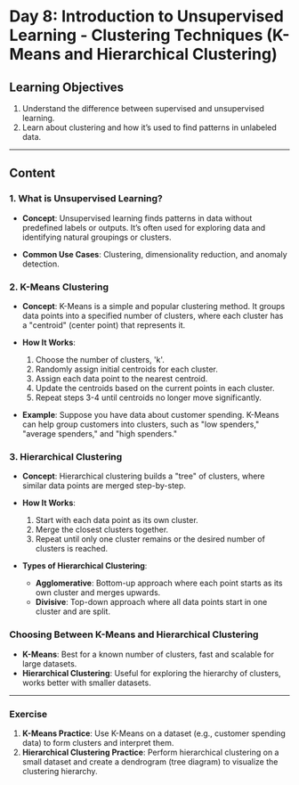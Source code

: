 
# Day 8: Introduction to Unsupervised Learning - Clustering Techniques (K-Means and Hierarchical Clustering)

## Learning Objectives
1. Understand the difference between supervised and unsupervised learning.
2. Learn about clustering and how it’s used to find patterns in unlabeled data.

---

## Content

### 1. What is Unsupervised Learning?
- **Concept**: Unsupervised learning finds patterns in data without predefined labels or outputs. It’s often used for exploring data and identifying natural groupings or clusters.

- **Common Use Cases**: Clustering, dimensionality reduction, and anomaly detection.

### 2. K-Means Clustering
- **Concept**: K-Means is a simple and popular clustering method. It groups data points into a specified number of clusters, where each cluster has a "centroid" (center point) that represents it.

- **How It Works**:
  1. Choose the number of clusters, 'k'.
  2. Randomly assign initial centroids for each cluster.
  3. Assign each data point to the nearest centroid.
  4. Update the centroids based on the current points in each cluster.
  5. Repeat steps 3-4 until centroids no longer move significantly.

- **Example**: Suppose you have data about customer spending. K-Means can help group customers into clusters, such as "low spenders," "average spenders," and "high spenders."

### 3. Hierarchical Clustering
- **Concept**: Hierarchical clustering builds a "tree" of clusters, where similar data points are merged step-by-step.

- **How It Works**:
  1. Start with each data point as its own cluster.
  2. Merge the closest clusters together.
  3. Repeat until only one cluster remains or the desired number of clusters is reached.

- **Types of Hierarchical Clustering**:
  - **Agglomerative**: Bottom-up approach where each point starts as its own cluster and merges upwards.
  - **Divisive**: Top-down approach where all data points start in one cluster and are split.

### Choosing Between K-Means and Hierarchical Clustering
- **K-Means**: Best for a known number of clusters, fast and scalable for large datasets.
- **Hierarchical Clustering**: Useful for exploring the hierarchy of clusters, works better with smaller datasets.

---

### Exercise
1. **K-Means Practice**: Use K-Means on a dataset (e.g., customer spending data) to form clusters and interpret them.
2. **Hierarchical Clustering Practice**: Perform hierarchical clustering on a small dataset and create a dendrogram (tree diagram) to visualize the clustering hierarchy.
